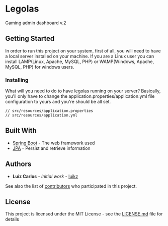 # Legolas
Gaming admin dashboard v.2

## Getting Started

In order to run this project on your system, first of all, you will need to have a local server installed on your machine. If you are a Linux user you can install LAMP(Linux, Apache, MySQL, PHP) or WAMP(Windows, Apache, MySQL, PHP) for windows users.

### Installing

What will you need to do to have legolas running on your server? Basically, you'll only have to change the application.properties/application.yml file configuration to yours and you're should be all set. 

```
// src/resources/application.properties
// src/resources/application.yml
```
## Built With

* [Spring Boot](https://spring.io/projects/spring-data-jpa) - The web framework used
* [JPA](https://www.oracle.com/technetwork/java/javaee/tech/persistence-jsp-140049.html) - Persist and retrieve information


## Authors

* **Luiz Carlos** - *Initial work* - [luikz](https://github.com/luikz)

See also the list of [contributors](https://github.com/luikz/Legolas/graphs/contributors) who participated in this project.

## License

This project is licensed under the MIT License - see the [LICENSE.md](LICENSE.md) file for details
